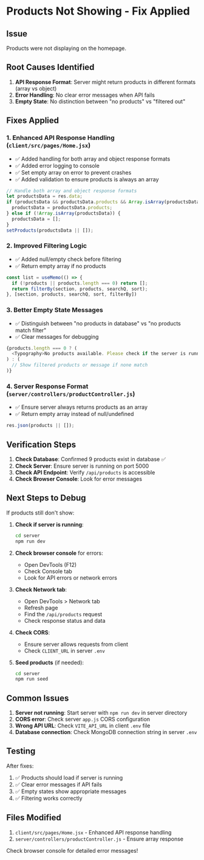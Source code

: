 # Products Not Showing - Fix Applied

## Issue
Products were not displaying on the homepage.

## Root Causes Identified
1. **API Response Format**: Server might return products in different formats (array vs object)
2. **Error Handling**: No clear error messages when API fails
3. **Empty State**: No distinction between "no products" vs "filtered out"

## Fixes Applied

### 1. Enhanced API Response Handling (`client/src/pages/Home.jsx`)
- ✅ Added handling for both array and object response formats
- ✅ Added error logging to console
- ✅ Set empty array on error to prevent crashes
- ✅ Added validation to ensure products is always an array

```javascript
// Handle both array and object response formats
let productsData = res.data;
if (productsData && productsData.products && Array.isArray(productsData.products)) {
  productsData = productsData.products;
} else if (!Array.isArray(productsData)) {
  productsData = [];
}
setProducts(productsData || []);
```

### 2. Improved Filtering Logic
- ✅ Added null/empty check before filtering
- ✅ Return empty array if no products

```javascript
const list = useMemo(() => {
  if (!products || products.length === 0) return [];
  return filterBy(section, products, searchQ, sort);
}, [section, products, searchQ, sort, filterBy])
```

### 3. Better Empty State Messages
- ✅ Distinguish between "no products in database" vs "no products match filter"
- ✅ Clear messages for debugging

```javascript
{products.length === 0 ? (
  <Typography>No products available. Please check if the server is running and products are seeded.</Typography>
) : (
  // Show filtered products or message if none match
)}
```

### 4. Server Response Format (`server/controllers/productController.js`)
- ✅ Ensure server always returns products as an array
- ✅ Return empty array instead of null/undefined

```javascript
res.json(products || []);
```

## Verification Steps

1. **Check Database**: Confirmed 9 products exist in database ✅
2. **Check Server**: Ensure server is running on port 5000
3. **Check API Endpoint**: Verify `/api/products` is accessible
4. **Check Browser Console**: Look for error messages

## Next Steps to Debug

If products still don't show:

1. **Check if server is running**:
   ```bash
   cd server
   npm run dev
   ```

2. **Check browser console** for errors:
   - Open DevTools (F12)
   - Check Console tab
   - Look for API errors or network errors

3. **Check Network tab**:
   - Open DevTools > Network tab
   - Refresh page
   - Find the `/api/products` request
   - Check response status and data

4. **Check CORS**:
   - Ensure server allows requests from client
   - Check `CLIENT_URL` in server `.env`

5. **Seed products** (if needed):
   ```bash
   cd server
   npm run seed
   ```

## Common Issues

1. **Server not running**: Start server with `npm run dev` in server directory
2. **CORS error**: Check server `app.js` CORS configuration
3. **Wrong API URL**: Check `VITE_API_URL` in client `.env` file
4. **Database connection**: Check MongoDB connection string in server `.env`

## Testing

After fixes:
1. ✅ Products should load if server is running
2. ✅ Clear error messages if API fails
3. ✅ Empty states show appropriate messages
4. ✅ Filtering works correctly

## Files Modified

1. `client/src/pages/Home.jsx` - Enhanced API response handling
2. `server/controllers/productController.js` - Ensure array response

Check browser console for detailed error messages!

